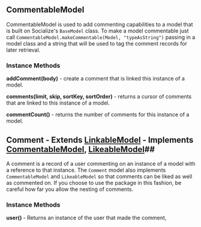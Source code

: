 ## CommentableModel ##

CommentableModel is used to add commenting capabilities to a model that is built on Socialize's `BaseModel` class. To make a model commentable just call `CommentableModel.makeCommentable(Model, "typeAsString")` passing in a model class and a string that will be used to tag the comment records for later retrieval.

### Instance Methods ###

**addComment(body)** - create a comment that is linked this instance of a model.

**comments(limit, skip, sortKey, sortOrder)** - returns a cursor of comments that are linked to this instance of a model.

**commentCount()** - returns the number of comments for this instance of a model.


## Comment  - Extends [LinkableModel](https://github.com/copleykj/socialize-linkable-model) - Implements [CommentableModel](https://github.com/copleykj/socialize-commentable), [LikeableModel](https://github.com/copleykj/socialize-likeable)##

A comment is a record of a user commenting on an instance of a model with a reference to that instance. The `Comment` model also implements `CommentableModel` and `LikeableModel` so that comments can be liked as well as commented on. If you choose to use the package in this fashion, be careful how far you allow the nesting of comments.

### Instance Methods ###

**user()** - Returns an instance of the user that made the comment,
